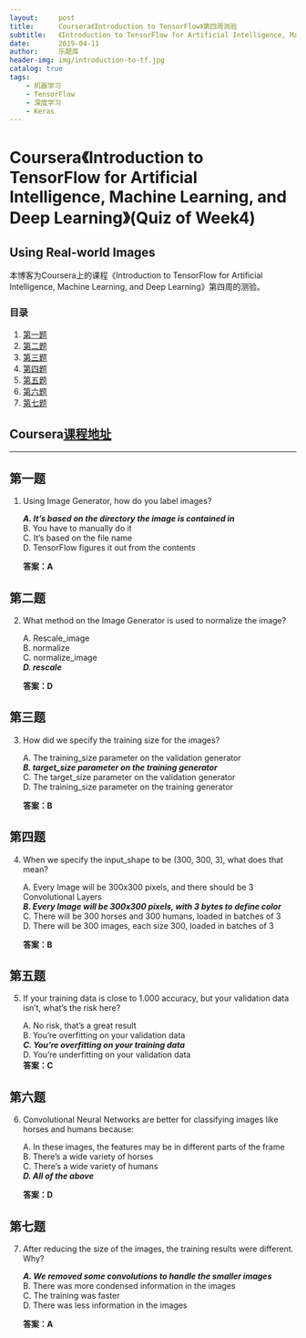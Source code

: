 ```yaml
---
layout:     post
title:      Coursera《Introduction to TensorFlow》第四周测验
subtitle:   《Introduction to TensorFlow for Artificial Intelligence, Machine Learning, and Deep Learning》第四周(Using Real-world Images)的测验答案
date:       2019-04-11
author:     乐题库
header-img: img/introduction-to-tf.jpg
catalog: true
tags:
    - 机器学习
    - TensorFlow
    - 深度学习
    - Keras
---
```



# Coursera《Introduction to TensorFlow for Artificial Intelligence, Machine Learning, and Deep Learning》(Quiz of Week4)

Using Real-world Images  
--
本博客为Coursera上的课程《Introduction to TensorFlow for Artificial Intelligence, Machine Learning, and Deep Learning》第四周的测验。



### 目录

1. [第一题](#1) 
2. [第二题](#2) 
3. [第三题](#3) 
4. [第四题](#4) 
5. [第五题](#5) 
6. [第六题](#6) 
7. [第七题](#7) 


Coursera[课程地址](https://www.coursera.org/learn/introduction-tensorflow/)  
--
---


<h2 id="1">第一题</h2>

1. Using Image Generator, how do you label images?

	***A. It’s based on the directory the image is contained in***  
	B. You have to manually do it  
	C. It’s based on the file name  
	D. TensorFlow figures it out from the contents  

	**答案：A**

<h2 id="2">第二题</h2>

2. What method on the Image Generator is used to normalize the image?

	A. Rescale_image  
	B. normalize  
	C. normalize_image  
	***D. rescale***  

	**答案：D**

<h2 id="3">第三题</h2>

3. How did we specify the training size for the images?

	A. The training_size parameter on the validation generator  
	***B. target_size parameter on the training generator***  
	C. The target_size parameter on the validation generator  
	D. The training_size parameter on the training generator

	**答案：B**  


<h2 id="4">第四题</h2>

4. When we specify the input_shape to be (300, 300, 3), what does that mean?

	A. Every Image will be 300x300 pixels, and there should be 3 Convolutional Layers  
	***B. Every Image will be 300x300 pixels, with 3 bytes to define color***  
	C. There will be 300 horses and 300 humans, loaded in batches of 3  
	D. There will be 300 images, each size 300, loaded in batches of 3


	**答案：B**  


<h2 id="5">第五题</h2>

5. If your training data is close to 1.000 accuracy, but your validation data isn’t, what’s the risk here?  

	A. No risk, that’s a great result  
	B. You’re overfitting on your validation data  
	***C. You’re overfitting on your training data***  
	D. You’re underfitting on your validation data  
	**答案：C**  

<h2 id="6">第六题</h2>

6. Convolutional Neural Networks are better for classifying images like horses and humans because:

	A. In these images, the features may be in different parts of the frame    
	B. There’s a wide variety of horses  
	C. There’s a wide variety of humans  
	***D. All of the above***  
 
	**答案：D**  

<h2 id="7">第七题</h2>

7. After reducing the size of the images, the training results were different. Why?  
   
	***A. We removed some convolutions to handle the smaller images***  
	B. There was more condensed information in the images  
	C. The training was faster  
	D. There was less information in the images   
 
	**答案：A**  
